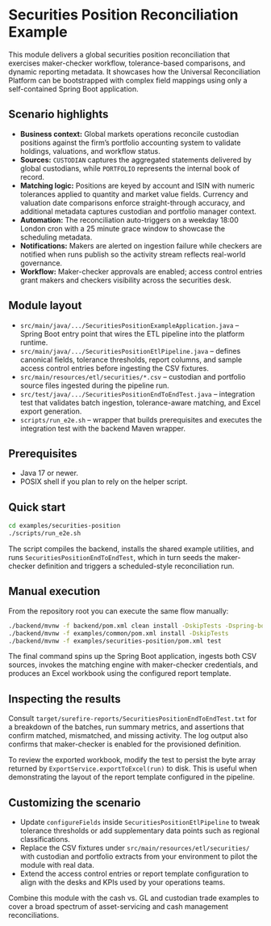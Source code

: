 # Securities Position Reconciliation Example

This module delivers a global securities position reconciliation that exercises maker-checker
workflow, tolerance-based comparisons, and dynamic reporting metadata. It showcases how the
Universal Reconciliation Platform can be bootstrapped with complex field mappings using only a
self-contained Spring Boot application.

## Scenario highlights

- **Business context:** Global markets operations reconcile custodian positions against the firm’s
  portfolio accounting system to validate holdings, valuations, and workflow status.
- **Sources:** `CUSTODIAN` captures the aggregated statements delivered by global custodians, while
  `PORTFOLIO` represents the internal book of record.
- **Matching logic:** Positions are keyed by account and ISIN with numeric tolerances applied to
  quantity and market value fields. Currency and valuation date comparisons enforce straight-through
  accuracy, and additional metadata captures custodian and portfolio manager context.
- **Automation:** The reconciliation auto-triggers on a weekday 18:00 London cron with a 25 minute
  grace window to showcase the scheduling metadata.
- **Notifications:** Makers are alerted on ingestion failure while checkers are notified when runs
  publish so the activity stream reflects real-world governance.
- **Workflow:** Maker-checker approvals are enabled; access control entries grant makers and checkers
  visibility across the securities desk.

## Module layout

- `src/main/java/.../SecuritiesPositionExampleApplication.java` – Spring Boot entry point that wires
  the ETL pipeline into the platform runtime.
- `src/main/java/.../SecuritiesPositionEtlPipeline.java` – defines canonical fields, tolerance
  thresholds, report columns, and sample access control entries before ingesting the CSV fixtures.
- `src/main/resources/etl/securities/*.csv` – custodian and portfolio source files ingested during the
  pipeline run.
- `src/test/java/.../SecuritiesPositionEndToEndTest.java` – integration test that validates batch
  ingestion, tolerance-aware matching, and Excel export generation.
- `scripts/run_e2e.sh` – wrapper that builds prerequisites and executes the integration test with the
  backend Maven wrapper.

## Prerequisites

- Java 17 or newer.
- POSIX shell if you plan to rely on the helper script.

## Quick start

```bash
cd examples/securities-position
./scripts/run_e2e.sh
```

The script compiles the backend, installs the shared example utilities, and runs
`SecuritiesPositionEndToEndTest`, which in turn seeds the maker-checker definition and triggers a
scheduled-style reconciliation run.

## Manual execution

From the repository root you can execute the same flow manually:

```bash
./backend/mvnw -f backend/pom.xml clean install -DskipTests -Dspring-boot.repackage.skip=true
./backend/mvnw -f examples/common/pom.xml install -DskipTests
./backend/mvnw -f examples/securities-position/pom.xml test
```

The final command spins up the Spring Boot application, ingests both CSV sources, invokes the matching
engine with maker-checker credentials, and produces an Excel workbook using the configured report
template.

## Inspecting the results

Consult `target/surefire-reports/SecuritiesPositionEndToEndTest.txt` for a breakdown of the batches,
run summary metrics, and assertions that confirm matched, mismatched, and missing activity. The log
output also confirms that maker-checker is enabled for the provisioned definition.

To review the exported workbook, modify the test to persist the byte array returned by
`ExportService.exportToExcel(run)` to disk. This is useful when demonstrating the layout of the
report template configured in the pipeline.

## Customizing the scenario

- Update `configureFields` inside `SecuritiesPositionEtlPipeline` to tweak tolerance thresholds or add
  supplementary data points such as regional classifications.
- Replace the CSV fixtures under `src/main/resources/etl/securities/` with custodian and portfolio
  extracts from your environment to pilot the module with real data.
- Extend the access control entries or report template configuration to align with the desks and KPIs
  used by your operations teams.

Combine this module with the cash vs. GL and custodian trade examples to cover a broad spectrum of
asset-servicing and cash management reconciliations.
